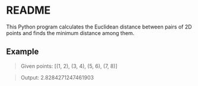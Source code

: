 # README

This Python program calculates the Euclidean distance between pairs of 2D points and finds the minimum distance among them.

## Example

> Given points: [(1, 2), (3, 4), (5, 6), (7, 8)]

> Output: 2.8284271247461903
